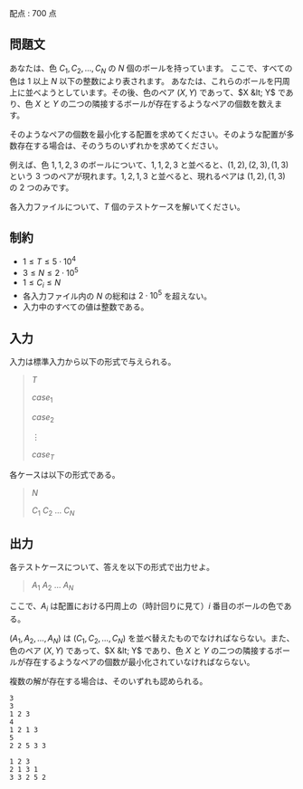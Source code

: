 配点 : $700$ 点

## 問題文

あなたは、色 $C_1, C_2, \ldots, C_N$ の $N$ 個のボールを持っています。
ここで、すべての色は $1$ 以上 $N$ 以下の整数により表されます。
あなたは、これらのボールを円周上に並べようとしています。その後、色のペア $(X, Y)$ であって、$X &lt; Y$ であり、色 $X$ と $Y$ の二つの隣接するボールが存在するようなペアの個数を数えます。

そのようなペアの個数を最小化する配置を求めてください。そのような配置が多数存在する場合は、そのうちのいずれかを求めてください。

例えば、色 $1, 1, 2, 3$ のボールについて、$1, 1, 2, 3$ と並べると、$(1, 2), (2, 3), (1, 3)$ という $3$ つのペアが現れます。$1, 2, 1, 3$ と並べると、現れるペアは $(1, 2), (1, 3)$ の $2$ つのみです。

各入力ファイルについて、$T$ 個のテストケースを解いてください。

## 制約

- $1 \le T \le 5 \cdot 10^4$
- $3 \le N \le 2 \cdot 10^5$
- $1 \le C_i \le N$
- 各入力ファイル内の $N$ の総和は $2\cdot 10^5$ を超えない。
- 入力中のすべての値は整数である。

## 入力

入力は標準入力から以下の形式で与えられる。

> $T$
> 
> $case_1$
> 
> $case_2$
> 
> $\vdots$
> 
> $case_T$

各ケースは以下の形式である。

> $N$
> 
> $C_1$ $C_2$ $\ldots$ $C_N$

## 出力

各テストケースについて、答えを以下の形式で出力せよ。

> $A_1$ $A_2$ $\ldots$ $A_N$

ここで、$A_i$ は配置における円周上の（時計回りに見て）$i$ 番目のボールの色である。

$(A_1, A_2, \ldots, A_N)$ は $(C_1, C_2, \ldots, C_N)$ を並べ替えたものでなければならない。また、色のペア $(X, Y)$ であって、$X &lt; Y$ であり、色 $X$ と $Y$ の二つの隣接するボールが存在するようなペアの個数が最小化されていなければならない。

複数の解が存在する場合は、そのいずれも認められる。

```input1
3
3
1 2 3
4
1 2 1 3
5
2 2 5 3 3
```

```output1
1 2 3 
2 1 3 1 
3 3 2 5 2
```